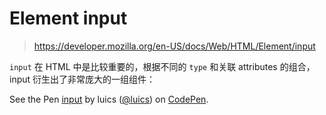 # Element input

> https://developer.mozilla.org/en-US/docs/Web/HTML/Element/input

`input` 在 HTML 中是比较重要的，根据不同的 `type` 和关联 attributes 的组合， input 衍生出了非常庞大的一组组件：

<p data-height="600" data-theme-id="0" data-slug-hash="bpOvLL" data-default-tab="html,result" data-user="luics" data-embed-version="2" class="codepen">See the Pen <a href="http://codepen.io/luics/pen/bpOvLL/">input</a> by luics (<a href="http://codepen.io/luics">@luics</a>) on <a href="http://codepen.io">CodePen</a>.</p>
<script async src="//assets.codepen.io/assets/embed/ei.js"></script>
